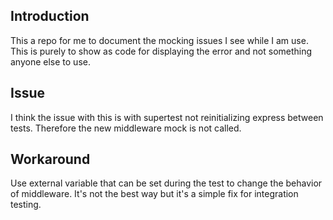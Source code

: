 ## Introduction

This a repo for me to document the mocking issues I see while I am use.
This is purely to show as code for displaying the error and not something anyone else to use.

## Issue
I think the issue with this is with supertest not reinitializing express between tests. 
Therefore the new middleware mock is not called.

## Workaround

Use external variable that can be set during the test to change the behavior of middleware. It's not the best way but it's a simple fix for integration testing. 
